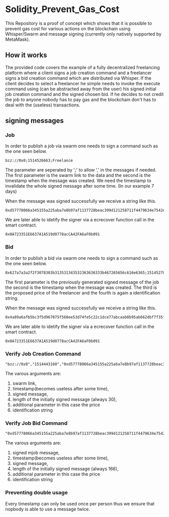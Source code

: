 # Solidity_Prevent_Gas_Cost

This Repository is a proof of concept which shows that it is possible to prevent gas cost for various actions on the blockchain using Whisper/Swarm and message signing (currently only natively supported by MetaMask).

## How it works

The provided code covers the example of a fully decentralized freelancing platform where a client signs a job creation command and a freelancer signs a bid creation command which are distributed via Whisper. If the client decides to select a freelancer he simple needs to invoke the execute command using (can be abstracted away from the user) his signed initial job creation command and the signed chosen bid. If he decides to not credit the job to anyone nobody has to pay gas and the blockchain don't has to deal with the (useless) transactions.

## signing messages

### Job

In order to publish a job via swarm one needs to sign a command such as the one seen below.
```
bzz://0x0;1514526663;Freelance
```
The parameter are seperated by ';' to allow ',' in the messages if needed.
The first parameter is the swarm link to the data and the second is the timestamp when the message was created. We need the timestamp to invalidate the whole signed message after some time. (In our example 7 days)

When the message was signed successfully we receive a string like this.
```
0xd57778066a345155a225aba7e8b97af1137728beac399d121258711f4479634e7542e165209c858d83cd6755c718a9f948513cae9e13a53706491280c386847a1c
```

We are later able to idetify the signer via a ecrecover function call in the smart contract.
```
0x0A723351E6637A1A519d0778acCA42FA6aF0b091
```

### Bid

In order to publish a bid via swarm one needs to sign a command such as the one seen below.
```
0x627a7a3a2f2f3078303b313531343532363636333b467265656c616e6365;1514527023;100000000000000000;Bid
```
The first parameter is the previously generated signed message of the job the second is the timestamp when the message was created. The third is the proposed price of the freelancer and the fourth is again a identification string.

When the message was signed successfully we receive a string like this.
```
0x4a89a6afb5bc3f5d967075f568ee53d74fe5c22c1dce77abcaab0b95ab662dbf7f35ff8042323eb45e612d44d0d5a28625a315254e89bb9f36cf83ca929e69dc1b
```

We are later able to idetify the signer via a ecrecover function call in the smart contract.
```
0x0A723351E6637A1A519d0778acCA42FA6aF0b091
```

### Verify Job Creation Command

```
"bzz://0x0","1514443160","0xd57778066a345155a225aba7e8b97af1137728beac399d121258711f4479634e7542e165209c858d83cd6755c718a9f948513cae9e13a53706491280c386847a1c","30","1000","Freelance"
```
The varous arguments are:
1) swarm link,
2) timestamp(becomes useless after some time),
3) signed message,
4) length of the initially signed message (always 30),
5) additional parameter in this case the price
6) identification string

### Verify Job Bid Command

```
"0xd57778066a345155a225aba7e8b97af1137728beac399d121258711f4479634e7542e165209c858d83cd6755c718a9f948513cae9e13a53706491280c386847a1c","1514447274","0x4a89a6afb5bc3f5d967075f568ee53d74fe5c22c1dce77abcaab0b95ab662dbf7f35ff8042323eb45e612d44d0d5a28625a315254e89bb9f36cf83ca929e69dc1b","166","100000000000000000","Bid"
```
The varous arguments are:
1) signed mjob message,
2) timestamp(becomes useless after some time),
3) signed message,
4) length of the initially signed message (always 166),
5) additional parameter in this case the price
6) identification string

### Preventing double usage

Every timestamp can only be used once per person thus we ensure that nopbody is able to use a message twice.

